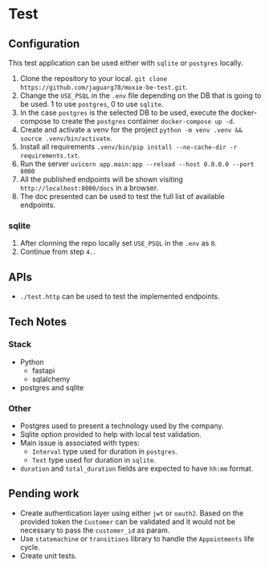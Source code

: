 # Test

## Configuration

This test application can be used either with `sqlite` or `postgres` locally.

1. Clone the repository to your local. `git clone https://github.com/jaguarg78/moxie-be-test.git`.
2. Change the `USE_PSQL` in the `.env` file depending on the DB that is going to be used. 1 to use `postgres`, 0 to use `sqlite`.
3. In the case `postgres` is the selected DB to be used, execute the docker-compose to create the `postgres` container `docker-compose up -d`.
4. Create and activate a venv for the project `python -m venv .venv && source .venv/bin/activate`.
5. Install all requirements `.venv/bin/pip install --no-cache-dir -r requirements.txt`.
6. Run the server `uvicorn app.main:app --reload --host 0.0.0.0 --port 8000`
7. All the published endpoints will be shown visiting `http://localhost:8000/docs` in a browser. 
8. The doc presented can be used to test the full list of available endpoints.

### sqlite
1. After clonning the repo locally set `USE_PSQL` in the `.env` as `0`.
2. Continue from step `4.`.

## APIs

- `./test.http` can be used to test the implemented endpoints.

## Tech Notes
### Stack
- Python
  - fastapi
  - sqlalchemy
- postgres and sqlite

### Other
- Postgres used to present a technology used by the company.
- Sqlite option provided to help with local test validation.
- Main issue is associated with types:
  - `Interval` type used for duration in `postgres`.
  - `Text` type used for duration in `sqlite`.
- `duration` and `total_duration` fields are expected to have `hh:mm` format.  

## Pending work
- Create authentication layer using either `jwt` or `oauth2`. Based on the provided token the `Customer` can be validated and it would not be necessary to pass the `customer_id` as param.
- Use `statemachine` or `transitions` library to handle the `Appointments` life cycle.
- Create unit tests.
